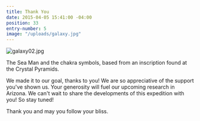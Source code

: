 ```yaml
---
title: Thank You
date: 2015-04-05 15:41:00 -04:00
position: 33
entry-number: 5
image: "/uploads/galaxy.jpg"
---
```


![galaxy02.jpg](/uploads/galaxy02.jpg)

The Sea Man and the chakra symbols, based from an inscription found at the Crystal Pyramids.

We made it to our goal, thanks to you! We are so appreciative of the support you've shown us. Your generosity will fuel our upcoming research in Arizona. We can't wait to share the developments of this expedition with you! So stay tuned!

Thank you and may you follow your bliss.